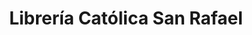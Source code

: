 ---
title: "Librería Católica San Rafael"
url: /san-rafael/libreria-catolica-san-rafael/
shop: Religion
---